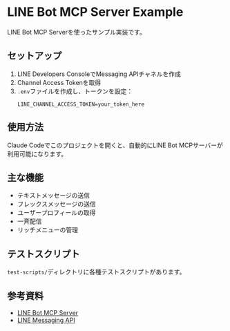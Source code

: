 # LINE Bot MCP Server Example

LINE Bot MCP Serverを使ったサンプル実装です。

## セットアップ

1. LINE Developers ConsoleでMessaging APIチャネルを作成
2. Channel Access Tokenを取得
3. `.env`ファイルを作成し、トークンを設定：
   ```
   LINE_CHANNEL_ACCESS_TOKEN=your_token_here
   ```

## 使用方法

Claude Codeでこのプロジェクトを開くと、自動的にLINE Bot MCPサーバーが利用可能になります。

## 主な機能

- テキストメッセージの送信
- フレックスメッセージの送信
- ユーザープロフィールの取得
- 一斉配信
- リッチメニューの管理

## テストスクリプト

`test-scripts/`ディレクトリに各種テストスクリプトがあります。

## 参考資料

- [LINE Bot MCP Server](https://github.com/line/line-bot-mcp-server)
- [LINE Messaging API](https://developers.line.biz/ja/docs/messaging-api/)